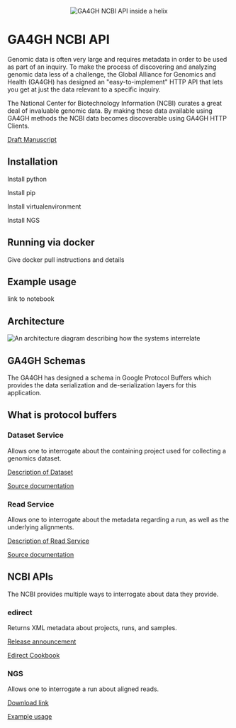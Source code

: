 <p align="center">
<img src="https://raw.githubusercontent.com/NCBI-Hackathons/ga4gh-ncbi-api/master/docs/images/logo.png" alt="GA4GH NCBI API inside a helix" />
</p>

# GA4GH NCBI API

Genomic data is often very large and requires metadata in order to be used as
part of an inquiry. To make the process of discovering and analyzing genomic
data less of a challenge, the Global Alliance for Genomics and Health (GA4GH)
has designed an "easy-to-implement" HTTP API that lets you get at just the data
relevant to a specific inquiry.

The National Center for Biotechnology Information (NCBI) curates a great deal
of invaluable genomic data. By making these data available using GA4GH methods
the NCBI data becomes discoverable using GA4GH HTTP Clients.

[Draft Manuscript](https://docs.google.com/document/d/170xIZ2v9ciM704T4tCXWQHz71kV9kkXS3qdlgtRxb7U/edit?usp=sharing)

## Installation

Install python

Install pip

Install virtualenvironment

Install NGS

## Running via docker

Give docker pull instructions and details

## Example usage

link to notebook

## Architecture

![An architecture diagram describing how the systems interrelate](https://raw.githubusercontent.com/NCBI-Hackathons/ga4gh-ncbi-api/master/docs/images/ga4gh-ncbi-api.png)


## GA4GH Schemas

The GA4GH has designed a schema in Google Protocol Buffers which provides the
data serialization and de-serialization layers for this application.

## What is protocol buffers

### Dataset Service

Allows one to interrogate about the containing project used for collecting a genomics dataset.

[Description of Dataset](http://ga4gh-schemas.readthedocs.io/en/latest/api/metadata.html#dataset)

[Source documentation](http://ga4gh-schemas.readthedocs.io/en/latest/schemas/metadata_service.proto.html)

### Read Service

Allows one to interrogate about the metadata regarding a run, as well as the underlying alignments.

[Description of Read Service](http://ga4gh-schemas.readthedocs.io/en/latest/schemas/read_service.proto.html)

[Source documentation](http://ga4gh-schemas.readthedocs.io/en/latest/schemas/read_service.proto.html)

## NCBI APIs

The NCBI provides multiple ways to interrogate about data they provide.

### edirect

Returns XML metadata about projects, runs, and samples.

[Release announcement](https://www.ncbi.nlm.nih.gov/news/02-06-2014-entrez-direct-released/)

[Edirect Cookbook](https://github.com/NCBI-Hackathons/EDirectCookbook)


### NGS

Allows one to interrogate a run about aligned reads.

[Download link](https://github.com/ncbi/ngs/wiki/Downloads)

[Example usage](https://github.com/ncbi/ngs/tree/master/ngs-python/examples)
